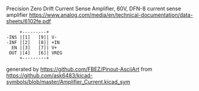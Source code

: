 Precision Zero Drift Current Sense Amplifier, 60V, DFN-8
current sense amplifier
https://www.analog.com/media/en/technical-documentation/data-sheets/6102fe.pdf


	     +---------+
	-INS |[1]   [9]| V-
	-INF |[2]   [8]| +IN
	  EN |[3]   [7]| V+
	 OUT |[4]   [6]| VREG
	     +---------+


generated by https://github.com/FBEZ/Pinout-AsciiArt from https://github.com/ask6483/kicad-symbols/blob/master/Amplifier_Current.kicad_sym